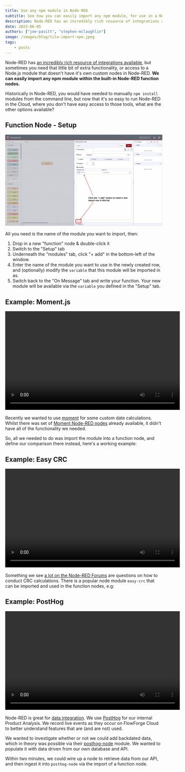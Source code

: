 ```yaml
---
title: Use any npm module in Node-RED
subtitle: See how you can easily import any npm module, for use in a Node-RED function node.
description: Node-RED has an incredibly rich resource of integrations available, but sometimes you need that little extra. This shows you how.
date: 2023-06-05
authors: ["joe-pavitt", "stephen-mclaughlin"]
image: /images/blog/tile-import-npm.jpeg
tags:
    - posts
---
```


Node-RED has <a href="https://flows.nodered.org/search?type=node" target="_blank">an incredibly rich resource of integrations available</a>, but sometimes you need that little bit of extra functionality, or access to a Node.js module that doesn't have it's own custom nodes in Node-RED. **We can easily import any npm module within the built-in Node-RED function nodes.**

<!--more-->

Historically in Node-RED, you would have needed to manually `npm install` modules from the command line, but now that it's so easy to run Node-RED in the Cloud, where you don't have easy access to those tools, what are the other options available?

## Function Node - Setup

![Location of the "add" button in order to import an npm module intoa  function node](./images/npmimport-add.jpg "Location of the 'add' button in order to import an npm module intoa  function node")

All you need is the name of the module you want to import, then:

1. Drop in a new "function" node & double-click it
1. Switch to the "Setup" tab
1. Underneath the "modules" tab, click "+ add" in the bottom-left of the window.
1. Enter the name of the module you want to use in the newly created row, and (optionally) modify the `variable` that this module will be imported in as.
2. Switch back to the "On Message" tab and write your function. Your new module will be available via the `variable` you defined in the "Setup" tab.

## Example: Moment.js

<video width="560" height="315" controls>
  <source src="https://website-data.s3.eu-west-1.amazonaws.com/MomentJS+Demo.mp4" type="video/mp4">
</video>

Recently we wanted to use [moment](https://www.npmjs.com/package/moment) for some custom date calculations. Whilst there was set of [Moment Node-RED nodes](https://flows.nodered.org/node/node-red-contrib-moment) already available, it didn't have all of the functionality we needed.

So, all we needed to do was import the module into a function node, and define our comparison there instead, here's a working example:

## Example: Easy CRC

<video width="560" height="315" controls>
  <source src="https://website-data.s3.eu-west-1.amazonaws.com/Easy+CRC+Demo.mp4" type="video/mp4">
</video>

Something we see [a lot on the Node-RED Forums](https://discourse.nodered.org/search?q=crc%20order%3Alatest) are questions on how to conduct CRC calculations. There is a popular node module `easy-crc` that can be imported and used in the function nodes, e.g:

## Example: PostHog

<video width="560" height="315" controls>
  <source src="https://website-data.s3.eu-west-1.amazonaws.com/PostHog+Node+Demo.mp4" type="video/mp4">
</video>

Node-RED is great for [data integration](/solutions/data-integration/). We use <a href="https://posthog.com/" target="_blank">PostHog</a> for our internal Product Analysis. We record live events as they occur on FlowForge Cloud to better understand features that are (and are not) used.

We wanted to investigate whether or not we could add backdated data, which in theory was possible via their <a href="https://posthog.com/docs/libraries/node" target="_blank">posthog-node</a> module. We wanted to populate it with data driven from our own database and API. 

Within two minutes, we could wire up a node to retrieve data from our API, and then ingest it into `posthog-node` via the import of a function node.

